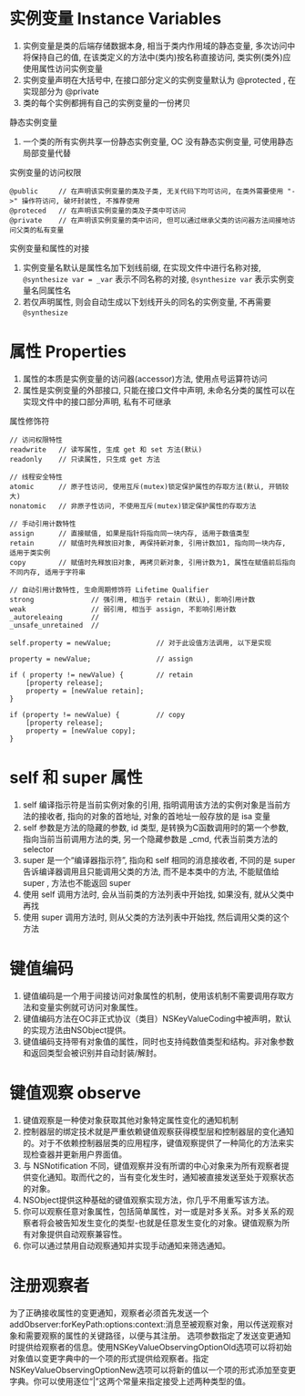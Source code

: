 # 实例变量 Instance Variables

1. 实例变量是类的后端存储数据本身, 相当于类内作用域的静态变量, 多次访问中将保持自己的值, 在该类定义的方法中(类内)按名称直接访问, 类实例(类外)应使用属性访问实例变量
2. 实例变量声明在大括号中, 在接口部分定义的实例变量默认为 @protected , 在实现部分为 @private
3. 类的每个实例都拥有自己的实例变量的一份拷贝

静态实例变量

1. 一个类的所有实例共享一份静态实例变量, OC 没有静态实例变量, 可使用静态局部变量代替

实例变量的访问权限

```
@public 	// 在声明该实例变量的类及子类, 无关代码下均可访问, 在类外需要使用 "->" 操作符访问, 破坏封装性, 不推荐使用
@proteced	// 在声明该实例变量的类及子类中可访问
@private	// 在声明该实例变量的类中访问, 但可以通过继承父类的访问器方法间接地访问父类的私有变量
```

实例变量和属性的对接

1. 实例变量名默认是属性名加下划线前缀, 在实现文件中进行名称对接, `@synthesize var = _var` 表示不同名称的对接, `@synthesize var` 表示实例变量名同属性名
2. 若仅声明属性, 则会自动生成以下划线开头的同名的实例变量, 不再需要 `@synthesize`

# 属性 Properties

1. 属性的本质是实例变量的访问器(accessor)方法, 使用点号运算符访问
2. 属性是实例变量的外部接口, 只能在接口文件中声明, 未命名分类的属性可以在实现文件中的接口部分声明, 私有不可继承

属性修饰符

```
// 访问权限特性
readwrite	// 读写属性, 生成 get 和 set 方法(默认)
readonly	// 只读属性, 只生成 get 方法

// 线程安全特性
atomic		// 原子性访问, 使用互斥(mutex)锁定保护属性的存取方法(默认, 开销较大)
nonatomic	// 非原子性访问, 不使用互斥(mutex)锁定保护属性的存取方法

// 手动引用计数特性
assign		// 直接赋值, 如果是指针将指向同一块内存, 适用于数值类型
retain		// 赋值时先释放旧对象, 再保持新对象, 引用计数加1, 指向同一块内存, 适用于类实例
copy		// 赋值时先释放旧对象, 再拷贝新对象, 引用计数为1, 属性在赋值前后指向不同内存, 适用于字符串

// 自动引用计数特性, 生命周期修饰符 Lifetime Qualifier
strong				// 强引用, 相当于 retain (默认), 影响引用计数
weak				// 弱引用, 相当于 assign, 不影响引用计数
_autoreleaing		//
_unsafe_unretained	//
```

```
self.property = newValue;			// 对于此设值方法调用, 以下是实现

property = newValue;				// assign

if ( property != newValue) {		// retain
	[property release];
	property = [newValue retain];
}

if (property != newValue) {			// copy
	[property release];
	property = [newValue copy];
}
```

# self 和 super 属性

1. self 编译指示符是当前实例对象的引用, 指明调用该方法的实例对象是当前方法的接收者, 指向的对象的首地址, 对象的首地址一般存放的是 isa 变量
2. self 参数是方法的隐藏的参数, id 类型, 是转换为C函数调用时的第一个参数, 指向当前当前调用方法的类, 另一个隐藏参数是 \_cmd, 代表当前类方法的 selector
3. super 是一个“编译器指示符”, 指向和 self 相同的消息接收者, 不同的是 super 告诉编译器调用且只能调用父类的方法, 而不是本类中的方法, 不能赋值给 super , 方法也不能返回 super
4. 使用 self 调用方法时, 会从当前类的方法列表中开始找, 如果没有, 就从父类中再找
5. 使用 super 调用方法时, 则从父类的方法列表中开始找, 然后调用父类的这个方法

# 键值编码

1. 键值编码是一个用于间接访问对象属性的机制，使用该机制不需要调用存取方法和变量实例就可访问对象属性。
2. 键值编码方法在OC非正式协议（类目）NSKeyValueCoding中被声明，默认的实现方法由NSObject提供。
3. 键值编码支持带有对象值的属性，同时也支持纯数值类型和结构。非对象参数和返回类型会被识别并自动封装/解封。

# 键值观察 observe

1. 键值观察是一种使对象获取其他对象特定属性变化的通知机制
2. 控制器层的绑定技术就是严重依赖键值观察获得模型层和控制器层的变化通知的。对于不依赖控制器层类的应用程序，键值观察提供了一种简化的方法来实现检查器并更新用户界面值。
3. 与 NSNotification 不同，键值观察并没有所谓的中心对象来为所有观察者提供变化通知。取而代之的，当有变化发生时，通知被直接发送至处于观察状态的对象。
4. NSObject提供这种基础的键值观察实现方法，你几乎不用重写该方法。
5. 你可以观察任意对象属性，包括简单属性，对一或是对多关系。对多关系的观察者将会被告知发生变化的类型-也就是任意发生变化的对象。键值观察为所有对象提供自动观察兼容性。
6. 你可以通过禁用自动观察通知并实现手动通知来筛选通知。

# 注册观察者

为了正确接收属性的变更通知，观察者必须首先发送一个addObserver:forKeyPath:options:context:消息至被观察对象，用以传送观察对象和需要观察的属性的关键路径，以便与其注册。
选项参数指定了发送变更通知时提供给观察者的信息。使用NSKeyValueObservingOptionOld选项可以将初始对象值以变更字典中的一个项的形式提供给观察者。指定NSKeyValueObservingOptionNew选项可以将新的值以一个项的形式添加至变更字典。你可以使用逐位“|”这两个常量来指定接受上述两种类型的值。
